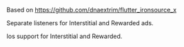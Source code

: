 Based on https://github.com/dnaextrim/flutter_ironsource_x

Separate listeners for Interstitial and Rewarded ads. 

Ios support for Interstitial and Rewarded.
